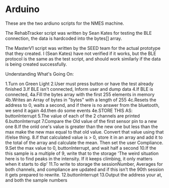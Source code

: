 # Arduino

These are the two ardiuno scripts for the NMES machine. 

The RehabTracker script was written by Sean Kates for testing the BLE connection, the data is hardcoded into the bytes[] array.

The MasterV1 script was written by the SEED team for the actual prototype that they created. I (Sean Kates) have not verified if it works, but the BLE protocol is the same as the test script, and should work similarly if the data is being created successfully.

Understanding What's Going On:

1.Turn on Green Light
2.User must press button or have the test already finished
3.If BLE isn't connected, Inform user and dump data
4.If BLE is connected, 
 4a.Fill the bytes array with the first 255 elements in memory
 4b.Writes an Array of bytes in "bytes" with a length of 255
 4c.Resets the address to 0, waits a second, and if there is no answer from the bluetooth, we send it again
 4d.then do some events
 4e.STORE THIS AS: buttonInterrupt
5.The value of each of the 2 channels are printed
6.buttonInterrupt
7.Compare the Old value of the first sensor pin to a new one
8.If the onld one's value is greater than the new one but less than the max
  make the new max equal to that old value. Convert that value using that if/else thing.
8.if that calculated value is > 0, store it in an array and add it to the total of the array
  and calculate the mean. Then set the user Compliance.
9.Set the max value to 0, buttonInterrupt, and wait half a second
10.If the this sample is a multiple of 9, write that to the storage
   'The weird situation here is to find peaks in the intensity. If it keeps climbing, it 
   only matters when it starts to dip'
11.To write to storage the sessionNumber, Averages for both channels, and compliance are
  updated and if this isn't the 90th session it gets prepared to rewrite.
12.buttonInterrupt
13.Output the address your at, and both the sample numbers
